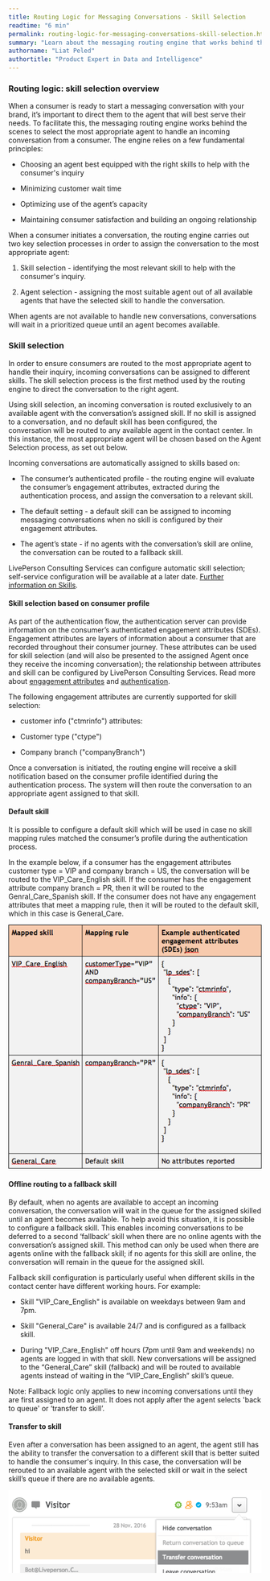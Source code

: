 ```yaml
---
title: Routing Logic for Messaging Conversations - Skill Selection
readtime: "6 min"
permalink: routing-logic-for-messaging-conversations-skill-selection.html
summary: "Learn about the messaging routing engine that works behind the scenes to select the agent that will handle an incoming conversation."
authorname: "Liat Peled"
authortitle: "Product Expert in Data and Intelligence"
---
```



### Routing logic: skill selection overview

When a consumer is ready to start a messaging conversation with your brand, it’s important to direct them to the agent that will best serve their needs. To facilitate this, the messaging routing engine works behind the scenes to select the most appropriate agent to handle an incoming conversation from a consumer. The engine relies on a few fundamental principles:

* Choosing an agent best equipped with the right skills to help with the consumer's inquiry

* Minimizing customer wait time

* Optimizing use of the agent’s capacity

* Maintaining consumer satisfaction and building an ongoing relationship

When a consumer initiates a conversation, the routing engine carries out two key selection processes in order to assign the conversation to the most appropriate agent:

1. Skill selection - identifying the most relevant skill to help with the consumer's inquiry.

2. Agent selection - assigning the most suitable agent out of all available agents that have the selected skill to handle the conversation.

When agents are not available to handle new conversations, conversations will wait in a prioritized queue until an agent becomes available.

### Skill selection

In order to ensure consumers are routed to the most appropriate agent to handle their inquiry, incoming conversations can be assigned to different skills. The skill selection process is the first method used by the routing engine to direct the conversation to the right agent.

Using skill selection, an incoming conversation is routed exclusively to an available agent with the conversation’s assigned skill. If no skill is assigned to a conversation, and no default skill has been configured, the conversation will be routed to any available agent in the contact center. In this instance, the most appropriate agent will be chosen based on the Agent Selection process, as set out below.

Incoming conversations are automatically assigned to skills based on:

* The consumer’s authenticated profile - the routing engine will evaluate the consumer’s engagement attributes, extracted during the authentication process, and assign the conversation to a relevant skill.

* The default setting - a default skill can be assigned to incoming messaging conversations when no skill is configured by their engagement attributes.

* The agent’s state - if no agents with the conversation’s skill are online, the conversation can be routed to a fallback skill.

LivePerson Consulting Services can configure automatic skill selection; self-service configuration will be available at a later date. [Further information on Skills](https://ce-sr.s3.amazonaws.com/CA/Admin/skills/29_Skills.pdf).

#### Skill selection based on consumer profile

As part of the authentication flow, the authentication server can provide information on the consumer’s authenticated engagement attributes (SDEs). Engagement attributes are layers of information about a consumer that are recorded throughout their consumer journey. These attributes can be used for skill selection (and will also be presented to the assigned Agent once they receive the incoming conversation); the relationship between attributes and skill can be configured by LivePerson Consulting Services. Read more about [engagement attributes](https://ce-sr.s3.amazonaws.com/CA/Campaigns/Engagement%20Attributes%20Overview.pdf) and [authentication](https://s3-eu-west-1.amazonaws.com/ce-sr/CA/security/Authenticated+Interactions+with+oAuth+2.0.pdf).

The following engagement attributes are currently supported for skill selection:

*  customer info ("ctmrinfo") attributes:

* Customer type ("ctype")

* Company branch ("companyBranch")

Once a conversation is initiated, the routing engine will receive a skill notification based on the consumer profile identified during the authentication process. The system will then route the conversation to an appropriate agent assigned to that skill.

#### Default skill

It is possible to configure a default skill which will be used in case no skill mapping rules matched the consumer’s profile during the authentication process.

In the example below, if a consumer has the engagement attributes customer type = VIP and company branch = US, the conversation will be routed to the VIP_Care_English skill. If the consumer has the engagement attribute company branch = PR, then it will be routed to the Genral_Care_Spanish skill. If the consumer does not have any engagement attributes that meet a mapping rule, then it will be routed to the default skill, which in this case is General_Care.


![mapping of skills](img/mapped-skill.png)

#### Offline routing to a fallback skill

By default, when no agents are available to accept an incoming conversation, the conversation will wait in the queue for the assigned skilled until an agent becomes available. To help avoid this situation, it is possible to configure a fallback skill. This enables incoming conversations to be deferred to a second ‘fallback’ skill when there are no online agents with the conversation’s assigned skill. This method can only be used when there are agents online with the fallback skill; if no agents for this skill are online, the conversation will remain in the queue for the assigned skill.


Fallback skill configuration is particularly useful when different skills in the contact center have different working hours. For example:

* Skill "VIP_Care_English" is available on weekdays between 9am and 7pm.

* Skill "General_Care" is available 24/7 and is configured as a fallback skill.

* During "VIP_Care_English" off hours (7pm until 9am and weekends) no agents are logged in with that skill. New conversations will be assigned to the “General_Care” skill (fallback) and will be routed to available agents instead of waiting in the “VIP_Care_English” skill’s queue.

Note: Fallback logic only applies to new incoming conversations until they are first assigned to an agent. It does not apply after the agent selects 'back to queue' or ‘transfer to skill’.

#### Transfer to skill

Even after a conversation has been assigned to an agent, the agent still has the ability to transfer the conversation to a different skill that is better suited to handle the consumer's inquiry. 
In this case, the conversation will be rerouted to an available agent with the selected skill or wait in the select skill’s queue if there are no available agents.

![agent-selection](img/agent-selection.png)

